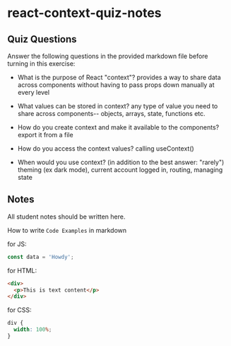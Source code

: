 # react-context-quiz-notes

## Quiz Questions

Answer the following questions in the provided markdown file before turning in this exercise:

- What is the purpose of React "context"?
  provides a way to share data across components without having to pass props down manually at every level

- What values can be stored in context?
  any type of value you need to share across components-- objects, arrays, state, functions etc.

- How do you create context and make it available to the components?
  export it from a file

- How do you access the context values?
  calling useContext()

- When would you use context? (in addition to the best answer: "rarely")
  theming (ex dark mode), current account logged in, routing, managing state

## Notes

All student notes should be written here.

How to write `Code Examples` in markdown

for JS:

```javascript
const data = 'Howdy';
```

for HTML:

```html
<div>
  <p>This is text content</p>
</div>
```

for CSS:

```css
div {
  width: 100%;
}
```
